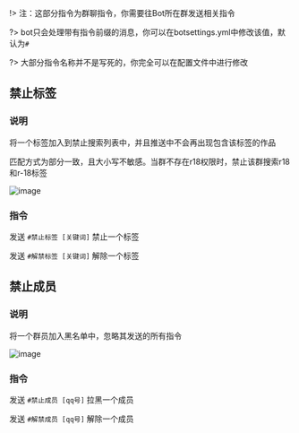 !> 注：这部分指令为群聊指令，你需要往Bot所在群发送相关指令

?> bot只会处理带有指令前缀的消息，你可以在botsettings.yml中修改该值，默认为`#`

?>  大部分指令名称并不是写死的，你完全可以在配置文件中进行修改

## 禁止标签

### 说明

将一个标签加入到禁止搜索列表中，并且推送中不会再出现包含该标签的作品

匹配方式为部分一致，且大小写不敏感。当群不存在r18权限时，禁止该群搜索r18和r-18标签

![image](/img/manage/185852450-b246798b-2a85-4eec-ac01-9f614f79eb50.png)

### 指令
发送 `#禁止标签 [关键词]` 禁止一个标签

发送 `#解禁标签 [关键词]` 解除一个标签

## 禁止成员

### 说明
将一个群员加入黑名单中，忽略其发送的所有指令

![image](/img/manage/185851078-25151023-1359-405f-af53-c1371b39eb9d.png)

### 指令
发送 `#禁止成员 [qq号]` 拉黑一个成员

发送 `#解禁成员 [qq号]` 解除一个成员